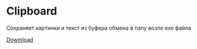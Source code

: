 # Clipboard

Сохраняет картинки и текст из буфера обмена в папу возле exe файла

<a href="https://github.com/buzzon/Clipboard/blob/master/Clipboard.exe">Dowmload</a>
